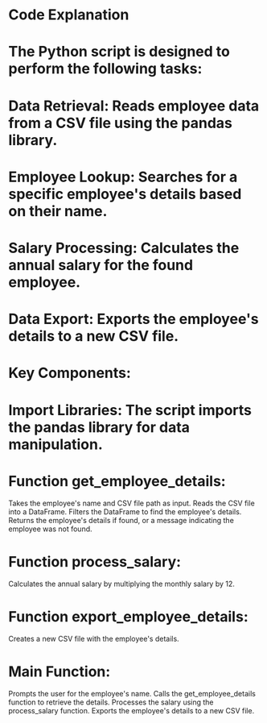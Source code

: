 # Code Explanation

# The Python script is designed to perform the following tasks:

# Data Retrieval: Reads employee data from a CSV file using the pandas library.
# Employee Lookup: Searches for a specific employee's details based on their name.
# Salary Processing: Calculates the annual salary for the found employee.
# Data Export: Exports the employee's details to a new CSV file.
# Key Components:

# Import Libraries: The script imports the pandas library for data manipulation.
# Function get_employee_details:
Takes the employee's name and CSV file path as input.
Reads the CSV file into a DataFrame.
Filters the DataFrame to find the employee's details.
Returns the employee's details if found, or a message indicating the employee was not found.
# Function process_salary:
Calculates the annual salary by multiplying the monthly salary by 12.
# Function export_employee_details:
Creates a new CSV file with the employee's details.
# Main Function:
Prompts the user for the employee's name.
Calls the get_employee_details function to retrieve the details.
Processes the salary using the process_salary function.
Exports the employee's details to a new CSV file.
